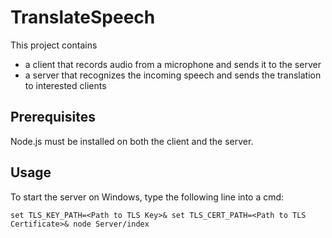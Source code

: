 # TranslateSpeech #
This project contains
- a client that records audio from a microphone and sends it to the server
- a server that recognizes the incoming speech and sends the translation to interested clients

## Prerequisites ##

Node.js must be installed on both the client and the server.

## Usage ##

To start the server on Windows, type the following line into a cmd:

`set TLS_KEY_PATH=<Path to TLS Key>& set TLS_CERT_PATH=<Path to TLS Certificate>& node Server/index `
